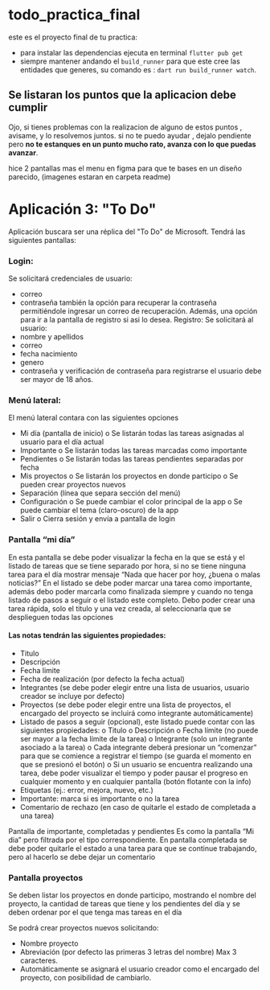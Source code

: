 # todo_practica_final

este es el proyecto final de tu practica:

- para instalar las dependencias ejecuta en terminal `flutter pub get`
- siempre mantener andando el `build_runner` para que este cree las entidades que generes, su comando es : `dart run build_runner watch`.

## Se listaran los puntos que la aplicacion debe cumplir

Ojo, si tienes problemas con la realizacion de alguno de estos puntos , avisame, y lo resolvemos juntos.
si no te puedo ayudar , dejalo pendiente pero **no te estanques en un punto mucho rato, avanza con lo que puedas avanzar**.

hice 2 pantallas mas el menu en figma para que te bases en un diseño parecido, (imagenes estaran en carpeta readme)

# Aplicación 3: "To Do"

Aplicación buscara ser una réplica del "To Do" de Microsoft.
Tendrá las siguientes pantallas:

### Login:

Se solicitará credenciales de usuario:

- correo
- contraseña
  también la opción para recuperar la contraseña permitiéndole ingresar un correo de recuperación.
  Además, una opción para ir a la pantalla de registro si asi lo desea.
  Registro:
  Se solicitará al usuario:
- nombre y apellidos
- correo
- fecha nacimiento
- genero
- contraseña y verificación de contraseña
  para registrarse el usuario debe ser mayor de 18 años.

### Menú lateral:

El menú lateral contara con las siguientes opciones

- Mi día (pantalla de inicio)
  o Se listarán todas las tareas asignadas al usuario para el día actual
- Importante
  o Se listarán todas las tareas marcadas como importante
- Pendientes
  o Se listarán todas las tareas pendientes separadas por fecha
- Mis proyectos
  o Se listarán los proyectos en donde participo
  o Se pueden crear proyectos nuevos
- Separación (línea que separa sección del menú)
- Configuración
  o Se puede cambiar el color principal de la app
  o Se puede cambiar el tema (claro-oscuro) de la app
- Salir
  o Cierra sesión y envía a pantalla de login

### Pantalla “mi día”

En esta pantalla se debe poder visualizar la fecha en la que se está y el listado de tareas que se tiene separado por hora, si no se tiene ninguna tarea para el día mostrar mensaje “Nada que hacer por hoy, ¿buena o malas noticias?”
En el listado se debe poder marcar una tarea como importante, además debo poder marcarla como finalizada siempre y cuando no tenga listado de pasos a seguir o el listado este completo.
Debo poder crear una tarea rápida, solo el titulo y una vez creada, al seleccionarla que se desplieguen todas las opciones

#### Las notas tendrán las siguientes propiedades:

- Titulo
- Descripción
- Fecha limite
- Fecha de realización (por defecto la fecha actual)
- Integrantes (se debe poder elegir entre una lista de usuarios, usuario creador se incluye por defecto)
- Proyectos (se debe poder elegir entre una lista de proyectos, el encargado del proyecto se incluirá como integrante automáticamente)
- Listado de pasos a seguir (opcional), este listado puede contar con las siguientes propiedades:
  o Titulo
  o Descripción
  o Fecha límite (no puede ser mayor a la fecha límite de la tarea)
  o Integrante (solo un integrante asociado a la tarea)
  o Cada integrante deberá presionar un “comenzar” para que se comience a registrar el tiempo (se guarda el momento en que se presionó el botón)
  o Si un usuario se encuentra realizando una tarea, debe poder visualizar el tiempo y poder pausar el progreso en cualquier momento y en cualquier pantalla (botón flotante con la info)
- Etiquetas (ej.: error, mejora, nuevo, etc.)
- Importante: marca si es importante o no la tarea
- Comentario de rechazo (en caso de quitarle el estado de completada a una tarea)

Pantalla de importante, completadas y pendientes
Es como la pantalla “Mi dia” pero filtrada por el tipo correspondiente.
En pantalla completada se debe poder quitarle el estado a una tarea para que se continue trabajando, pero al hacerlo se debe dejar un comentario

### Pantalla proyectos

Se deben listar los proyectos en donde participo, mostrando el nombre del proyecto, la cantidad de tareas que tiene y los pendientes del día y se deben ordenar por el que tenga mas tareas en el día

Se podrá crear proyectos nuevos solicitando:

- Nombre proyecto
- Abreviación (por defecto las primeras 3 letras del nombre) Max 3 caracteres.
- Automáticamente se asignará el usuario creador como el encargado del proyecto, con posibilidad de cambiarlo.
